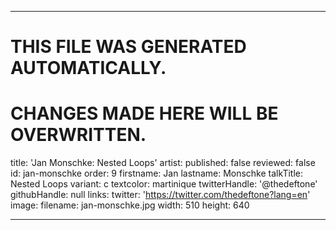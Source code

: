 ----

# THIS FILE WAS GENERATED AUTOMATICALLY.
# CHANGES MADE HERE WILL BE OVERWRITTEN.

title: 'Jan Monschke: Nested Loops'
artist:
  published: false
  reviewed: false
  id: jan-monschke
  order: 9
  firstname: Jan
  lastname: Monschke
  talkTitle: Nested Loops
  variant: c
  textcolor: martinique
  twitterHandle: '@thedeftone'
  githubHandle: null
  links:
    twitter: 'https://twitter.com/thedeftone?lang=en'
  image:
    filename: jan-monschke.jpg
    width: 510
    height: 640

----

